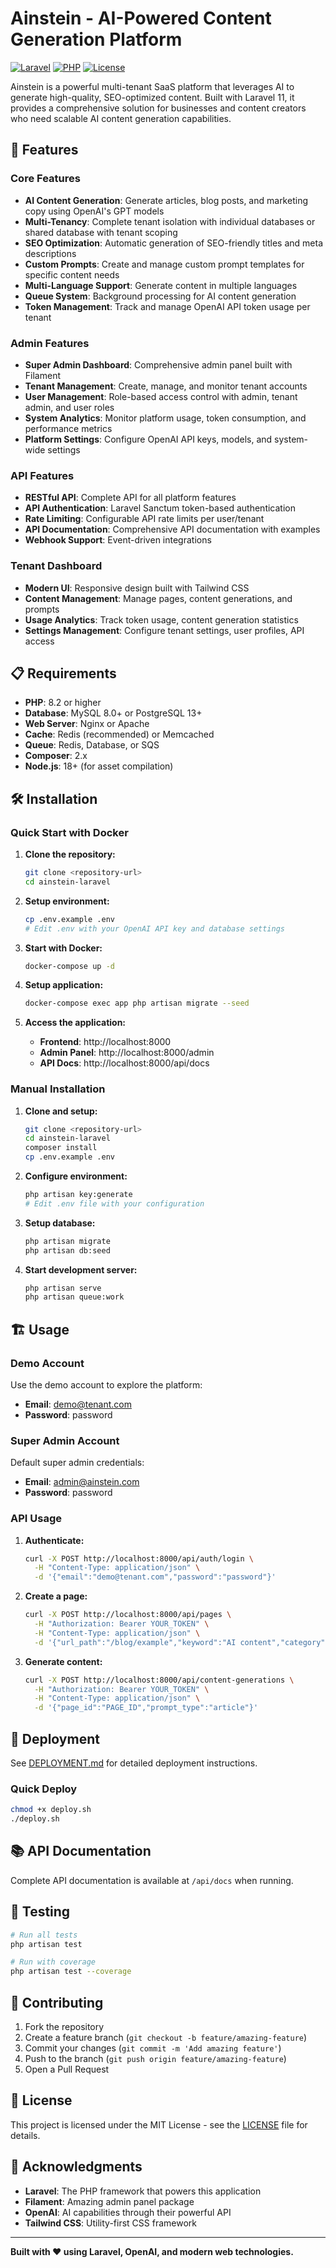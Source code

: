 # Ainstein - AI-Powered Content Generation Platform

[![Laravel](https://img.shields.io/badge/Laravel-11.x-red.svg)](https://laravel.com)
[![PHP](https://img.shields.io/badge/PHP-8.2+-blue.svg)](https://php.net)
[![License](https://img.shields.io/badge/license-MIT-green.svg)](LICENSE)

Ainstein is a powerful multi-tenant SaaS platform that leverages AI to generate high-quality, SEO-optimized content. Built with Laravel 11, it provides a comprehensive solution for businesses and content creators who need scalable AI content generation capabilities.

## 🚀 Features

### Core Features
- **AI Content Generation**: Generate articles, blog posts, and marketing copy using OpenAI's GPT models
- **Multi-Tenancy**: Complete tenant isolation with individual databases or shared database with tenant scoping
- **SEO Optimization**: Automatic generation of SEO-friendly titles and meta descriptions
- **Custom Prompts**: Create and manage custom prompt templates for specific content needs
- **Multi-Language Support**: Generate content in multiple languages
- **Queue System**: Background processing for AI content generation
- **Token Management**: Track and manage OpenAI API token usage per tenant

### Admin Features
- **Super Admin Dashboard**: Comprehensive admin panel built with Filament
- **Tenant Management**: Create, manage, and monitor tenant accounts
- **User Management**: Role-based access control with admin, tenant admin, and user roles
- **System Analytics**: Monitor platform usage, token consumption, and performance metrics
- **Platform Settings**: Configure OpenAI API keys, models, and system-wide settings

### API Features
- **RESTful API**: Complete API for all platform features
- **API Authentication**: Laravel Sanctum token-based authentication
- **Rate Limiting**: Configurable API rate limits per user/tenant
- **API Documentation**: Comprehensive API documentation with examples
- **Webhook Support**: Event-driven integrations

### Tenant Dashboard
- **Modern UI**: Responsive design built with Tailwind CSS
- **Content Management**: Manage pages, content generations, and prompts
- **Usage Analytics**: Track token usage, content generation statistics
- **Settings Management**: Configure tenant settings, user profiles, API access

## 📋 Requirements

- **PHP**: 8.2 or higher
- **Database**: MySQL 8.0+ or PostgreSQL 13+
- **Web Server**: Nginx or Apache
- **Cache**: Redis (recommended) or Memcached
- **Queue**: Redis, Database, or SQS
- **Composer**: 2.x
- **Node.js**: 18+ (for asset compilation)

## 🛠️ Installation

### Quick Start with Docker

1. **Clone the repository:**
   ```bash
   git clone <repository-url>
   cd ainstein-laravel
   ```

2. **Setup environment:**
   ```bash
   cp .env.example .env
   # Edit .env with your OpenAI API key and database settings
   ```

3. **Start with Docker:**
   ```bash
   docker-compose up -d
   ```

4. **Setup application:**
   ```bash
   docker-compose exec app php artisan migrate --seed
   ```

5. **Access the application:**
   - **Frontend**: http://localhost:8000
   - **Admin Panel**: http://localhost:8000/admin
   - **API Docs**: http://localhost:8000/api/docs

### Manual Installation

1. **Clone and setup:**
   ```bash
   git clone <repository-url>
   cd ainstein-laravel
   composer install
   cp .env.example .env
   ```

2. **Configure environment:**
   ```bash
   php artisan key:generate
   # Edit .env file with your configuration
   ```

3. **Setup database:**
   ```bash
   php artisan migrate
   php artisan db:seed
   ```

4. **Start development server:**
   ```bash
   php artisan serve
   php artisan queue:work
   ```

## 🏗️ Usage

### Demo Account
Use the demo account to explore the platform:
- **Email**: demo@tenant.com
- **Password**: password

### Super Admin Account
Default super admin credentials:
- **Email**: admin@ainstein.com
- **Password**: password

### API Usage

1. **Authenticate:**
   ```bash
   curl -X POST http://localhost:8000/api/auth/login \
     -H "Content-Type: application/json" \
     -d '{"email":"demo@tenant.com","password":"password"}'
   ```

2. **Create a page:**
   ```bash
   curl -X POST http://localhost:8000/api/pages \
     -H "Authorization: Bearer YOUR_TOKEN" \
     -H "Content-Type: application/json" \
     -d '{"url_path":"/blog/example","keyword":"AI content","category":"technology"}'
   ```

3. **Generate content:**
   ```bash
   curl -X POST http://localhost:8000/api/content-generations \
     -H "Authorization: Bearer YOUR_TOKEN" \
     -H "Content-Type: application/json" \
     -d '{"page_id":"PAGE_ID","prompt_type":"article"}'
   ```

## 🚀 Deployment

See [DEPLOYMENT.md](DEPLOYMENT.md) for detailed deployment instructions.

### Quick Deploy
```bash
chmod +x deploy.sh
./deploy.sh
```

## 📚 API Documentation

Complete API documentation is available at `/api/docs` when running.

## 🧪 Testing

```bash
# Run all tests
php artisan test

# Run with coverage
php artisan test --coverage
```

## 🤝 Contributing

1. Fork the repository
2. Create a feature branch (`git checkout -b feature/amazing-feature`)
3. Commit your changes (`git commit -m 'Add amazing feature'`)
4. Push to the branch (`git push origin feature/amazing-feature`)
5. Open a Pull Request

## 📄 License

This project is licensed under the MIT License - see the [LICENSE](LICENSE) file for details.

## 🙏 Acknowledgments

- **Laravel**: The PHP framework that powers this application
- **Filament**: Amazing admin panel package
- **OpenAI**: AI capabilities through their powerful API
- **Tailwind CSS**: Utility-first CSS framework

---

**Built with ❤️ using Laravel, OpenAI, and modern web technologies.**
